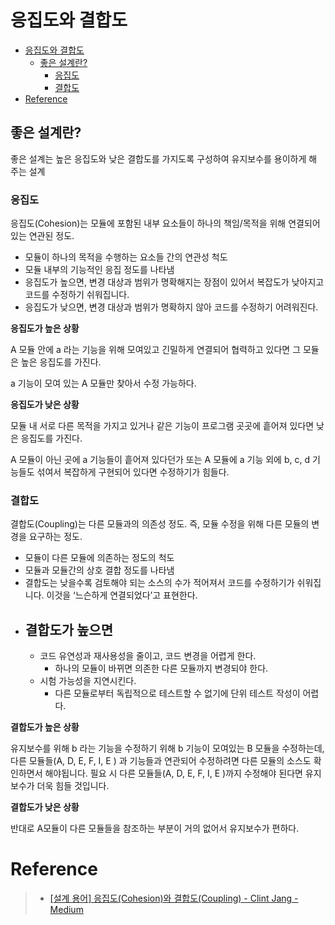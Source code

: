 # 응집도와 결합도

- [응집도와 결합도](#응집도와-결합도)
  - [좋은 설계란?](#좋은-설계란)
    - [응집도](#응집도)
    - [결합도](#결합도)
- [Reference](#reference)

## 좋은 설계란?

좋은 설계는 높은 응집도와 낮은 결합도를 가지도록 구성하여 유지보수를 용이하게 해 주는 설계

### 응집도

응집도(Cohesion)는 모듈에 포함된 내부 요소들이 하나의 책임/목적을 위해 연결되어 있는 연관된 정도.

- 모듈이 하나의 목적을 수행하는 요소들 간의 연관성 척도
- 모듈 내부의 기능적인 응집 정도를 나타냄
- 응집도가 높으면, 변경 대상과 범위가 명확해지는 장점이 있어서 복잡도가 낮아지고 코드를 수정하기 쉬워집니다.
- 응집도가 낮으면, 변경 대상과 범위가 명확하지 않아 코드를 수정하기 어려워진다.

**응집도가 높은 상황**

A 모듈 안에 a 라는 기능을 위해 모여있고 긴밀하게 연결되어 협력하고 있다면 그 모듈은 높은 응집도를 가진다. 

a 기능이 모여 있는 A 모듈만 찾아서 수정 가능하다.

**응집도가 낮은 상황**

모듈 내 서로 다른 목적을 가지고 있거나 같은 기능이 프로그램 곳곳에 흩어져 있다면 낮은 응집도를 가진다.

A 모듈이 아닌 곳에 a 기능들이 흩어져 있다던가 또는 A 모듈에 a 기능 외에 b, c, d 기능들도 섞여서 복잡하게 구현되어 있다면 수정하기가 힘들다.

### 결합도

결합도(Coupling)는 다른 모듈과의 의존성 정도. 즉, 모듈 수정을 위해 다른 모듈의 변경을 요구하는 정도.

- 모듈이 다른 모듈에 의존하는 정도의 척도
- 모듈과 모듈간의 상호 결합 정도를 나타냄
- 결합도는 낮을수록 검토해야 되는 소스의 수가 적어져서 코드를 수정하기가 쉬워집니다. 이것을 ‘느슨하게 연결되었다’고 표현한다.
- 결합도가 높으면 
  - 
  - 코드 유연성과 재사용성을 줄이고, 코드 변경을 어렵게 한다.
    - 하나의 모듈이 바뀌면 의존한 다른 모듈까지 변경되야 한다.
  - 시험 가능성을 지연시킨다.
    - 다른 모듈로부터 독립적으로 테스트할 수 없기에 단위 테스트 작성이 어렵다.

**결합도가 높은 상황**

유지보수를 위해 b 라는 기능을 수정하기 위해 b 기능이 모여있는 B 모듈을 수정하는데, 다른 모듈들(A, D, E, F, I, E ) 과 기능들과 연관되어 수정하려면 다른 모듈의 소스도 확인하면서 해야됩니다. 필요 시 다른 모듈들(A, D, E, F, I, E )까지 수정해야 된다면 유지보수가 더욱 힘들 것입니다.

**결합도가 낮은 상황**

반대로 A모듈이 다른 모듈들을 참조하는 부분이 거의 없어서 유지보수가 편하다.

# Reference

> - [[설계 용어] 응집도(Cohesion)와 결합도(Coupling) - Clint Jang - Medium](https://getliner.com/ko/picked-by-liner/reader-mode?url=https%3A%2F%2Fmedium.com%2F%40jang.wangsu%2F%25EC%2584%25A4%25EA%25B3%2584-%25EC%259A%25A9%25EC%2596%25B4-%25EC%259D%2591%25EC%25A7%2591%25EB%258F%2584%25EC%2599%2580-%25EA%25B2%25B0%25ED%2595%25A9%25EB%258F%2584-b5e2b7b210ff&mode=full-page)
